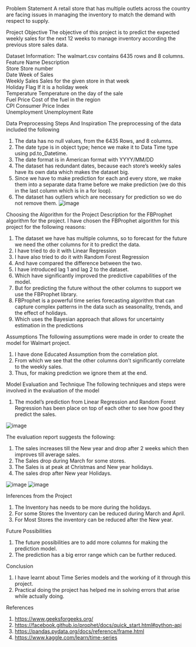 Problem Statement 
A retail store that has multiple outlets across the country are facing issues in managing the inventory to match the demand with respect to supply.

Project Objective
The objective of this project is to predict the expected weekly sales for the next 12 weeks to manage inventory according the previous store sales data.

Dataset Information: 
The walmart.csv contains 6435 rows and 8 columns. 
Feature Name                           	Description     
Store                                  	Store number                                    
Date                                   	Week of Sales                                   
Weekly Sales                           	Sales for the given store in that week          
Holiday Flag    	                       If it is a holiday week                         
Temperature     	                       Temperature on the day of the sale              
Fuel Price      	                       Cost of the fuel in the region                  
CPI                                    	Consumer Price Index                            
Unemployment                            Unemployment Rate              


Data Preprocessing 
Steps And Inspiration 
The preprocessing of the data included the following
1.	The data has no null values, from the 6435 Rows, and 8 columns. 
2.	The date type is in object type; hence we make it to Data Time type using pd.to_Datetime.
3.	The date format is in American format with YYYY/MM/DD
4.	The dataset has redundant dates, because each store’s weekly sales have its own data which makes the dataset big.
5.	 Since we have to make prediction for each and every store, we make them into a separate data frame before we make prediction (we do this in the last column which is in a for loop).
6.	 The dataset has outliers which are necessary for prediction so we do not remove them.
![image](https://github.com/lii4ee/Projects/assets/80196177/b9b0ea4a-b226-439b-a493-00a9b71057b1)

 
Choosing the Algorithm for the Project 
Description for the FBProphet algorithm for the project.
I have chosen the FBProphet algorithm for this project for the following reasons: 
1.	The dataset we have has multiple columns, so to forecast for the future we need the other columns for it to predict the data. 
2.	I have tried to do it with Linear Regression
3.	I have also tried to do it with Random Forest Regression
4.	And have compared the difference between the two.
5.	I have introduced lag 1 and lag 2 to the dataset.
6.	Which have significantly improved the predictive capabilities of the model.
7.	But for predicting the future without the other columns to support we use the FBProphet library.
8.	FBProphet is a powerful time series forecasting algorithm that can capture complex patterns in the data such as seasonality, trends, and the effect of holidays. 
9.	Which uses the Bayesian approach that allows for uncertainty estimation in the predictions
 
Assumptions 
The following assumptions were made in order to create the model for Walmart project.
1.	I have done Educated Assumption from the correlation plot.
2.	From which we see that the other columns don’t significantly correlate to the weekly sales.
3.	Thus, for making prediction we ignore them at the end. 


Model Evaluation and Technique 
The following techniques and steps were involved in the evaluation of the model 
1.	The model’s prediction from Linear Regression and Random Forest Regression has been place on top of each other to see how good they predict the sales. 

![image](https://github.com/lii4ee/Projects/assets/80196177/69c18f0d-95c0-4690-9457-d9536aeeb642)

The evaluation report suggests the following: 
             
1.	The sales increases till the New year and drop after 2 weeks which then improves till average sales.
2.	The Sales drop during March for some stores.
3.	The Sales is at peak at Christmas and New year holidays.
4.	The sales drop after New year Holidays.

![image](https://github.com/lii4ee/Projects/assets/80196177/1978e43e-fc7e-4b60-8db3-411760f8c6bb)
![image](https://github.com/lii4ee/Projects/assets/80196177/37cc12c6-118d-4973-a10b-01a48b4c1ff5)


Inferences from the Project
1.	The Inventory has needs to be more during the holidays.
2.	For some Stores the Inventory can be reduced during March and April.
3.	For Most Stores the inventory can be reduced after the New year.


Future Possibilities 
1.	The future possibilities are to add more columns for making the prediction model.
2.	The prediction has a big error range which can be further reduced.


Conclusion 
1.	I have learnt about Time Series models and the working of it through this project.
2.	Practical doing the project has helped me in solving errors that arise while actually doing.


References
1.	https://www.geeksforgeeks.org/
2.	https://facebook.github.io/prophet/docs/quick_start.html#python-api
3.	https://pandas.pydata.org/docs/reference/frame.html
4.	https://www.kaggle.com/learn/time-series

